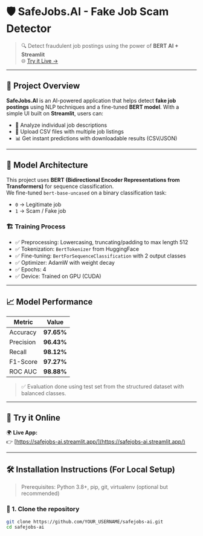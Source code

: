 # 🛡️ SafeJobs.AI - Fake Job Scam Detector

> 🔍 Detect fraudulent job postings using the power of **BERT AI + Streamlit**  
> 🌐 [Try it Live →](https://safejobs-ai.streamlit.app/)

---

## 📌 Project Overview

**SafeJobs.AI** is an AI-powered application that helps detect **fake job postings** using NLP techniques and a fine-tuned **BERT model**. With a simple UI built on **Streamlit**, users can:

- 📝 Analyze individual job descriptions
- 📄 Upload CSV files with multiple job listings
- 📊 Get instant predictions with downloadable results (CSV/JSON)

---

## 🧠 Model Architecture

This project uses **BERT (Bidirectional Encoder Representations from Transformers)** for sequence classification.  
We fine-tuned `bert-base-uncased` on a binary classification task:  
- `0` → Legitimate job  
- `1` → Scam / Fake job

### 🏗️ Training Process
- ✅ Preprocessing: Lowercasing, truncating/padding to max length 512
- ✅ Tokenization: `BertTokenizer` from HuggingFace
- ✅ Fine-tuning: `BertForSequenceClassification` with 2 output classes
- ✅ Optimizer: AdamW with weight decay
- ✅ Epochs: 4  
- ✅ Device: Trained on GPU (CUDA)

---

## 📈 Model Performance

| Metric       | Value    |
|--------------|----------|
| Accuracy     | **97.65%** |
| Precision    | **96.43%** |
| Recall       | **98.12%** |
| F1-Score     | **97.27%** |
| ROC AUC      | **98.88%** |

> ✅ Evaluation done using test set from the structured dataset with balanced classes.

---

## 🚀 Try it Online

🌍 **Live App:**  
👉 [https://safejobs-ai.streamlit.app/](https://safejobs-ai.streamlit.app/)

---

## 🛠️ Installation Instructions (For Local Setup)

> Prerequisites: Python 3.8+, pip, git, virtualenv (optional but recommended)

### 📁 1. Clone the repository

```bash
git clone https://github.com/YOUR_USERNAME/safejobs-ai.git
cd safejobs-ai
